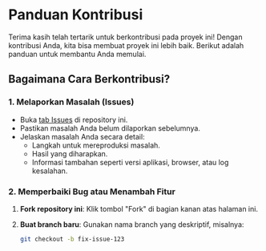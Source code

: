 # Panduan Kontribusi

Terima kasih telah tertarik untuk berkontribusi pada proyek ini! Dengan kontribusi Anda, kita bisa membuat proyek ini lebih baik. Berikut adalah panduan untuk membantu Anda memulai.

## Bagaimana Cara Berkontribusi?

### 1. Melaporkan Masalah (Issues)

- Buka [tab Issues](../../issues) di repository ini.
- Pastikan masalah Anda belum dilaporkan sebelumnya.
- Jelaskan masalah Anda secara detail:
  - Langkah untuk mereproduksi masalah.
  - Hasil yang diharapkan.
  - Informasi tambahan seperti versi aplikasi, browser, atau log kesalahan.

### 2. Memperbaiki Bug atau Menambah Fitur

1. **Fork repository ini**:
   Klik tombol "Fork" di bagian kanan atas halaman ini.

2. **Buat branch baru**:
   Gunakan nama branch yang deskriptif, misalnya:
   ```bash
   git checkout -b fix-issue-123
   ```
